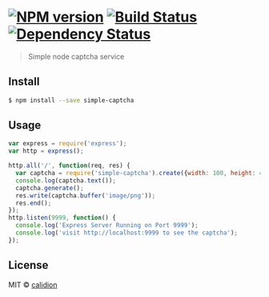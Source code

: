 #  [![NPM version][npm-image]][npm-url] [![Build Status][travis-image]][travis-url] [![Dependency Status][daviddm-image]][daviddm-url]

> Simple node captcha service


## Install

```sh
$ npm install --save simple-captcha
```


## Usage

```js
var express = require('express');
var http = express();

http.all('/', function(req, res) {
  var captcha = require('simple-captcha').create({width: 100, height: 40});
  console.log(captcha.text());
  captcha.generate();
  res.write(captcha.buffer('image/png'));
  res.end();
});
http.listen(9999, function() {
  console.log('Express Server Running on Port 9999');
  console.log('visit http://localhost:9999 to see the captcha');
});
```


## License

MIT © [calidion](blog.3gcnbeta.com)


[npm-image]: https://badge.fury.io/js/simple-captcha.svg
[npm-url]: https://npmjs.org/package/simple-captcha
[travis-image]: https://travis-ci.org/JSSDKCN/simple-captcha.svg?branch=master
[travis-url]: https://travis-ci.org/JSSDKCN/simple-captcha
[daviddm-image]: https://david-dm.org/JSSDKCN/simple-captcha.svg?theme=shields.io
[daviddm-url]: https://david-dm.org/JSSDKCN/simple-captcha

